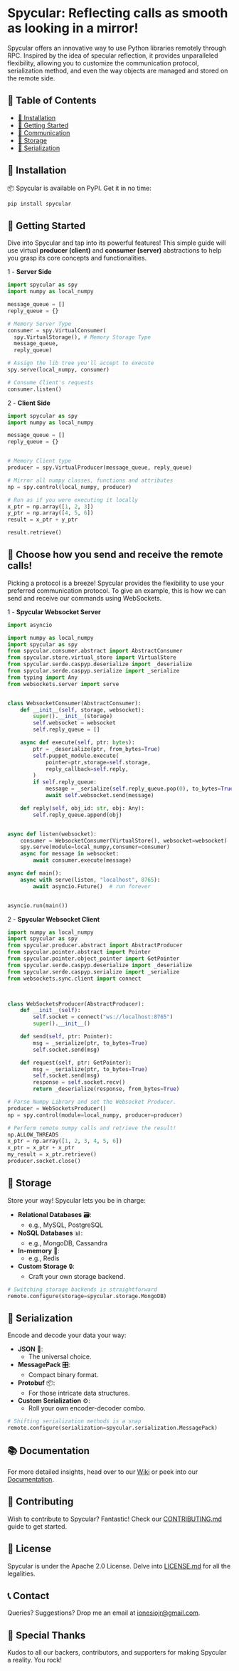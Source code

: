 # Spycular: Reflecting calls as smooth as looking in a mirror!

Spycular offers an innovative way to use Python libraries remotely through RPC. Inspired by the idea of specular reflection, it provides unparalleled flexibility, allowing you to customize the communication protocol, serialization method, and even the way objects are managed and stored on the remote side.

## 📑 Table of Contents

- [🔧 Installation](#installation)
- [🚀 Getting Started](#getting-started)
- [📡 Communication](#communication)
- [💾 Storage](#storage)
- [🔄 Serialization](#serialization)

## 🔧 Installation

📦 Spycular is available on PyPI. Get it in no time:

```bash
pip install spycular
```


## 🚀 Getting Started

Dive into Spycular and tap into its powerful features! This simple guide will use virtual **producer (client)** and **consumer (server)** abstractions to help you grasp its core concepts and functionalities.

1 - **Server Side**
```python
import spycular as spy
import numpy as local_numpy

message_queue = []
reply_queue = {}

# Memory Server Type
consumer = spy.VirtualConsumer(
  spy.VirtualStorage(), # Memory Storage Type
  message_queue,
  reply_queue)

# Assign the lib tree you'll accept to execute
spy.serve(local_numpy, consumer)

# Consume Client's requests
consumer.listen()
```


2 - **Client Side**
```python
import spycular as spy
import numpy as local_numpy

message_queue = []
reply_queue = {}


# Memory Client type
producer = spy.VirtualProducer(message_queue, reply_queue)

# Mirror all numpy classes, functions and attributes
np = spy.control(local_numpy, producer)

# Run as if you were executing it locally
x_ptr = np.array([1, 2, 3])
y_ptr = np.array([4, 5, 6])
result = x_ptr + y_ptr

result.retrieve()
```


## 📡 Choose how you send and receive the remote calls!

  Picking a protocol is a breeze! Spycular provides the flexibility to use your preferred communication protocol. To give an example, this is how we can send and receive our commands using WebSockets.

1 - **Spycular Websocket Server**
```python
import asyncio

import numpy as local_numpy
import spycular as spy
from spycular.consumer.abstract import AbstractConsumer
from spycular.store.virtual_store import VirtualStore
from spycular.serde.caspyp.deserialize import _deserialize
from spycular.serde.caspyp.serialize import _serialize
from typing import Any
from websockets.server import serve


class WebsocketConsumer(AbstractConsumer):
    def __init__(self, storage, websocket):
        super().__init__(storage)
        self.websocket = websocket
        self.reply_queue = []

    async def execute(self, ptr: bytes):
        ptr = _deserialize(ptr, from_bytes=True)
        self.puppet_module.execute(
            pointer=ptr,storage=self.storage,
            reply_callback=self.reply,
        )
        if self.reply_queue:
            message = _serialize(self.reply_queue.pop(0), to_bytes=True)
            await self.websocket.send(message)

    def reply(self, obj_id: str, obj: Any):
        self.reply_queue.append(obj)


async def listen(websocket):
    consumer = WebsocketConsumer(VirtualStore(), websocket=websocket)
    spy.serve(module=local_numpy,consumer=consumer)
    async for message in websocket:
        await consumer.execute(message)

async def main():
    async with serve(listen, "localhost", 8765):
        await asyncio.Future()  # run forever


asyncio.run(main())

```

2 - **Spycular Websocket Client**
```python
import numpy as local_numpy
import spycular as spy
from spycular.producer.abstract import AbstractProducer
from spycular.pointer.abstract import Pointer
from spycular.pointer.object_pointer import GetPointer
from spycular.serde.caspyp.deserialize import _deserialize
from spycular.serde.caspyp.serialize import _serialize
from websockets.sync.client import connect



class WebSocketsProducer(AbstractProducer):
    def __init__(self):
        self.socket = connect("ws://localhost:8765")
        super().__init__()

    def send(self, ptr: Pointer):
        msg = _serialize(ptr, to_bytes=True)
        self.socket.send(msg)

    def request(self, ptr: GetPointer):
        msg = _serialize(ptr, to_bytes=True)
        self.socket.send(msg)
        response = self.socket.recv()
        return _deserialize(response, from_bytes=True)

# Parse Numpy Library and set the Websocket Producer.
producer = WebSocketsProducer()
np = spy.control(module=local_numpy, producer=producer)

# Perform remote numpy calls and retrieve the result!
np.ALLOW_THREADS
x_ptr = np.array([1, 2, 3, 4, 5, 6])
x_ptr = x_ptr + x_ptr
my_result = x_ptr.retrieve()
producer.socket.close()
```

## 💾 Storage

Store your way! Spycular lets you be in charge:

- **Relational Databases** 🗃:
  - e.g., MySQL, PostgreSQL
- **NoSQL Databases** 📊:
  - e.g., MongoDB, Cassandra
- **In-memory** 🚀:
  - e.g., Redis
- **Custom Storage** 🔒:
  - Craft your own storage backend.

```python
# Switching storage backends is straightforward
remote.configure(storage=spycular.storage.MongoDB)
```

## 🔄 Serialization

Encode and decode your data your way:

- **JSON** 📝:
  - The universal choice.
- **MessagePack** 🎛:
  - Compact binary format.
- **Protobuf** 📦:
  - For those intricate data structures.
- **Custom Serialization** ⚙️:
  - Roll your own encoder-decoder combo.

```python
# Shifting serialization methods is a snap
remote.configure(serialization=spycular.serialization.MessagePack)
```

## 📚 Documentation

For more detailed insights, head over to our [Wiki](your_wiki_link_here) or peek into our [Documentation](https://ionesiojunior.github.io/Spycular/).

## 🤝 Contributing

Wish to contribute to Spycular? Fantastic! Check our [CONTRIBUTING.md](./CONTRIBUTING.md) guide to get started.


## 📃 License

Spycular is under the Apache 2.0 License. Delve into [LICENSE.md](./LICENSE.md) for all the legalities.

## 📞 Contact

Queries? Suggestions? Drop me an email at [ionesiojr@gmail.com](mailto:ionesiojr@gmail.com).

## 🎉 Special Thanks

Kudos to all our backers, contributors, and supporters for making Spycular a reality. You rock!
